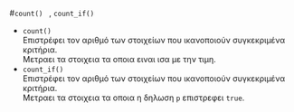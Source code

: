 #```count() ``` , ```count_if()```
* ```count()```<br>
Επιστρέφει τον αριθμό των στοιχείων που ικανοποιούν συγκεκριμένα κριτήρια.<br>
Μετραει τα στοιχεια τα οποια ειναι ισα με την τιμη.<br>
* ```count_if()``` <br>
Επιστρέφει τον αριθμό των στοιχείων που ικανοποιούν συγκεκριμένα κριτήρια.<br>
Μετραει τα στοιχεια τα οποια η δηλωση ```p``` επιστρεφει ```true```.